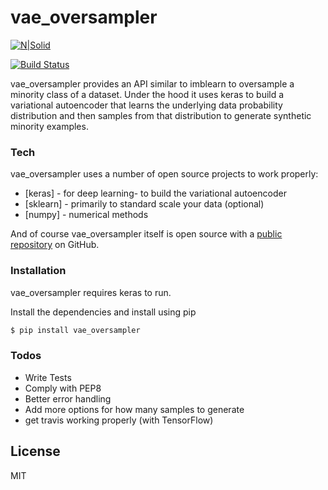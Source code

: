 # vae_oversampler

[![N|Solid](https://cldup.com/dTxpPi9lDf.thumb.png)](https://nodesource.com/products/nsolid)

[![Build Status](https://travis-ci.org/joemccann/dillinger.svg?branch=master)](https://travis-ci.org/joemccann/dillinger)

vae_oversampler provides an API similar to imblearn to oversample a minority class of a dataset. Under the hood it uses keras to build a variational autoencoder that learns the underlying data probability distribution and then samples from that distribution to generate synthetic minority examples.


### Tech

vae_oversampler uses a number of open source projects to work properly:

* [keras] - for deep learning- to build the variational autoencoder
* [sklearn] - primarily to standard scale your data (optional)
* [numpy] - numerical methods

And of course vae_oversampler itself is open source with a [public repository][vae_oversampler] on GitHub.

### Installation

vae_oversampler requires keras to run. 

Install the dependencies and install using pip

```sh
$ pip install vae_oversampler
```

### Todos

 - Write Tests
 - Comply with PEP8
 - Better error handling
 - Add more options for how many samples to generate
 - get travis working properly (with TensorFlow)

License
----

MIT



[//]: # (These are reference links used in the body of this note and get stripped out when the markdown processor does its job. There is no need to format nicely because it shouldn't be seen. Thanks SO - http://stackoverflow.com/questions/4823468/store-comments-in-markdown-syntax)


   [vae_oversampler]: <https://github.com/dyanni3/vae_oversampler>
